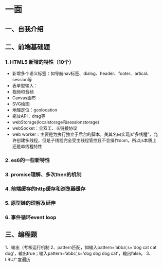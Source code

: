 # 一面


## 一、自我介绍
## 二、前端基础题
### 1. HTML5 新增的特性（10个）
+ 新增多个语义标签：如导航nav标签、dialog、header、footer、artical、session等
+ 表单型输入：
+ 视频和音频
+ Canvas画布
+ SVG绘图
+ 地理定位：geolocation
+ 拖放API：drag等
+ webStorage(localstorage和sessionstorage)
+ webSocket：全双工、长链接协议
+ web worker：主要是为执行独立于后台的脚本，美其名曰实现js“多线程”，允许创建多线程，但是子线程完全受主线程管控且不会操作dom，所以js本质上还是单线程特性
### 2. es6的一些新特性
### 3. promise理解、多次then的机制
### 4. 前端缓存的http缓存和浏览器缓存
### 5. 原型链的理解及延伸
### 6. 事件循环event loop
## 三、编程题
1、输出（考核运行机制
2、pattern匹配，如输入pattern=‘abba’,s='dog cat cat dog'，输出true；输入pattern=‘abbc’,s='dog dog dog cat'，输出false。
3、LRU广度遍历
